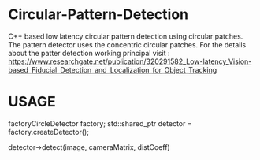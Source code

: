 # Circular-Pattern-Detection
C++ based low latency circular pattern detection using circular patches. The pattern detector uses the concentric circular patches. For the details about 
the patter detection working principal visit : https://www.researchgate.net/publication/320291582_Low-latency_Vision-based_Fiducial_Detection_and_Localization_for_Object_Tracking

# USAGE
factoryCircleDetector factory;
std::shared_ptr<circularPatternDetector> detector = factory.createDetector();

detector->detect(image, cameraMatrix, distCoeff)



